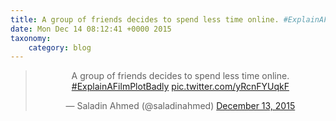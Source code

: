 ```yaml
---
title: A group of friends decides to spend less time online. #ExplainAFilmPlotBadly http://twitter.com/saladinahmed/status/676098003741052928/photo/1
date: Mon Dec 14 08:12:41 +0000 2015
taxonomy:
    category: blog
---
```

<blockquote class="twitter-tweet" align="center" width="350"><p lang="en" dir="ltr">A group of friends decides to spend less time online. <a href="https://twitter.com/hashtag/ExplainAFilmPlotBadly?src=hash">#ExplainAFilmPlotBadly</a> <a href="http://twitter.com/saladinahmed/status/676098003741052928/photo/1">pic.twitter.com/yRcnFYUqkF</a></p>&mdash; Saladin Ahmed (@saladinahmed) <a href="https://twitter.com/saladinahmed/status/676098003741052928">December 13, 2015</a></blockquote>
